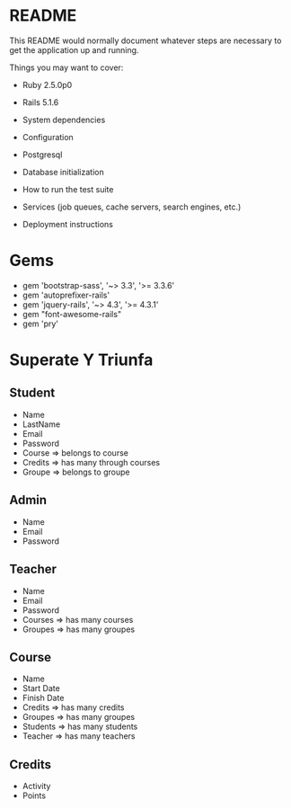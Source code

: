 # README

This README would normally document whatever steps are necessary to get the
application up and running.

Things you may want to cover:

* Ruby 2.5.0p0

* Rails 5.1.6

* System dependencies

* Configuration

* Postgresql

* Database initialization

* How to run the test suite

* Services (job queues, cache servers, search engines, etc.)

* Deployment instructions


# Gems

* gem 'bootstrap-sass', '~> 3.3', '>= 3.3.6'
* gem 'autoprefixer-rails'
* gem 'jquery-rails', '~> 4.3', '>= 4.3.1'
* gem "font-awesome-rails"
* gem 'pry'


# Superate Y Triunfa

## Student
* Name
* LastName
* Email
* Password
* Course => belongs to course
* Credits => has many through courses
* Groupe => belongs to groupe


## Admin
* Name
* Email
* Password


## Teacher
* Name
* Email
* Password
* Courses => has many courses
* Groupes => has many groupes


## Course
* Name
* Start Date
* Finish Date
* Credits => has many credits
* Groupes => has many groupes
* Students => has many students
* Teacher => has many teachers

## Credits
* Activity
* Points
